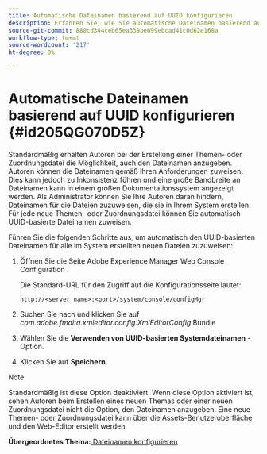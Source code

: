 ```yaml
---
title: Automatische Dateinamen basierend auf UUID konfigurieren
description: Erfahren Sie, wie Sie automatische Dateinamen basierend auf der UUID konfigurieren.
source-git-commit: 880cd344ceb65ea339be699ebcad41c0d62e168a
workflow-type: tm+mt
source-wordcount: '217'
ht-degree: 0%

---
```


# Automatische Dateinamen basierend auf UUID konfigurieren {#id205QG070D5Z}

Standardmäßig erhalten Autoren bei der Erstellung einer Themen- oder Zuordnungsdatei die Möglichkeit, auch den Dateinamen anzugeben. Autoren können die Dateinamen gemäß ihren Anforderungen zuweisen. Dies kann jedoch zu Inkonsistenz führen und eine große Bandbreite an Dateinamen kann in einem großen Dokumentationssystem angezeigt werden. Als Administrator können Sie Ihre Autoren daran hindern, Dateinamen für die Dateien zuzuweisen, die sie in Ihrem System erstellen. Für jede neue Themen- oder Zuordnungsdatei können Sie automatisch UUID-basierte Dateinamen zuweisen.

Führen Sie die folgenden Schritte aus, um automatisch den UUID-basierten Dateinamen für alle im System erstellten neuen Dateien zuzuweisen:

1. Öffnen Sie die Seite Adobe Experience Manager Web Console Configuration .

   Die Standard-URL für den Zugriff auf die Konfigurationsseite lautet:

   ```http
   http://<server name>:<port>/system/console/configMgr
   ```

1. Suchen Sie nach und klicken Sie auf *com.adobe.fmdita.xmleditor.config.XmlEditorConfig* Bundle

1. Wählen Sie die **Verwenden von UUID-basierten Systemdateinamen** -Option.

1. Klicken Sie auf **Speichern**.


>[!NOTE]
>
> Standardmäßig ist diese Option deaktiviert. Wenn diese Option aktiviert ist, sehen Autoren beim Erstellen eines neuen Themas oder einer neuen Zuordnungsdatei nicht die Option, den Dateinamen anzugeben. Eine neue Themen- oder Zuordnungsdatei kann über die Assets-Benutzeroberfläche und den Web-Editor erstellt werden.

**Übergeordnetes Thema:**[ Dateinamen konfigurieren](conf-file-names.md)
